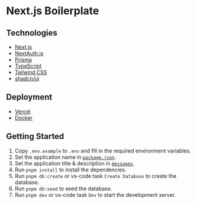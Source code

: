 # Next.js Boilerplate

## Technologies

- [Next.js](https://nextjs.org)
- [NextAuth.js](https://next-auth.js.org)
- [Prisma](https://prisma.io)
- [TypeScript](https://www.typescriptlang.org)
- [Tailwind CSS](https://tailwindcss.com)
- [shadcn/ui](https://ui.shadcn.com/)

## Deployment

- [Vercel](https://create.t3.gg/en/deployment/vercel)
- [Docker](https://create.t3.gg/en/deployment/docker)

## Getting Started

1. Copy `.env.example` to `.env` and fill in the required environment variables.
1. Set the application name in [`package.json`](./package.json).
1. Set the application title & description in [`messages`](./messages).
1. Run `pnpm install` to install the dependencies.
1. Run `pnpm db:create` or vs-code task `Create Database` to create the database.
1. Run `pnpm db:seed` to seed the database.
1. Run `pnpm dev` or vs-code task `Dev` to start the development server.
